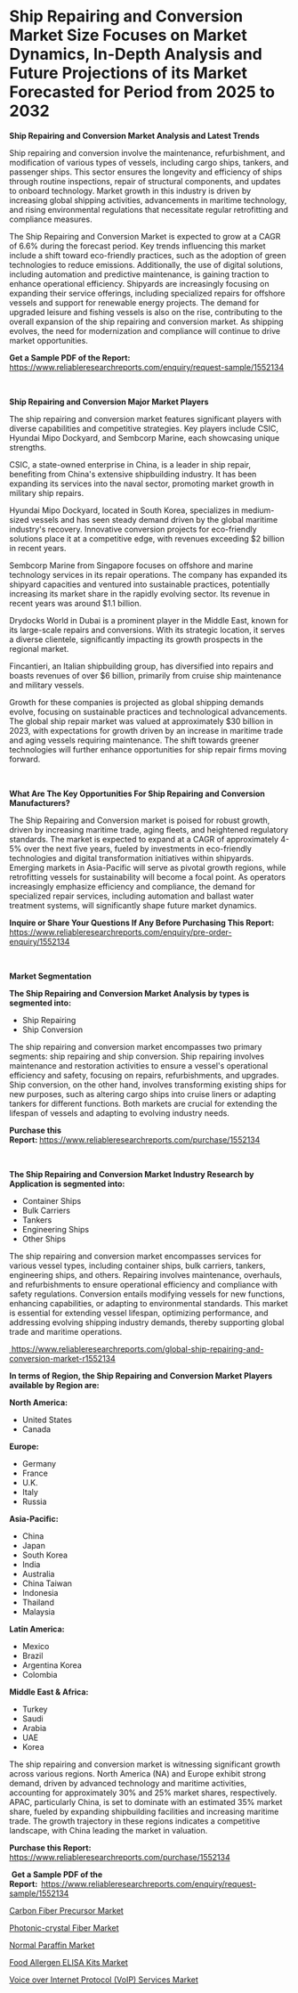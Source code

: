<p><h1>Ship Repairing and Conversion Market Size Focuses on Market Dynamics, In-Depth Analysis and Future Projections of its Market Forecasted for Period from 2025 to 2032</h1></p><p><strong>Ship Repairing and Conversion Market Analysis and Latest Trends</strong></p>
<p><p>Ship repairing and conversion involve the maintenance, refurbishment, and modification of various types of vessels, including cargo ships, tankers, and passenger ships. This sector ensures the longevity and efficiency of ships through routine inspections, repair of structural components, and updates to onboard technology. Market growth in this industry is driven by increasing global shipping activities, advancements in maritime technology, and rising environmental regulations that necessitate regular retrofitting and compliance measures.</p><p>The Ship Repairing and Conversion Market is expected to grow at a CAGR of 6.6% during the forecast period. Key trends influencing this market include a shift toward eco-friendly practices, such as the adoption of green technologies to reduce emissions. Additionally, the use of digital solutions, including automation and predictive maintenance, is gaining traction to enhance operational efficiency. Shipyards are increasingly focusing on expanding their service offerings, including specialized repairs for offshore vessels and support for renewable energy projects. The demand for upgraded leisure and fishing vessels is also on the rise, contributing to the overall expansion of the ship repairing and conversion market. As shipping evolves, the need for modernization and compliance will continue to drive market opportunities.</p></p>
<p><strong>Get a Sample PDF of the Report:&nbsp;</strong> <a href="https://www.reliableresearchreports.com/enquiry/request-sample/1552134?utm_campaign=2263&utm_medium=2&utm_source=Github&utm_content=ia&utm_term=30012025&utm_id=ship-repairing-and-conversion">https://www.reliableresearchreports.com/enquiry/request-sample/1552134</a></p>
<p>&nbsp;</p>
<p><strong>Ship Repairing and Conversion Major Market Players</strong></p>
<p><p>The ship repairing and conversion market features significant players with diverse capabilities and competitive strategies. Key players include CSIC, Hyundai Mipo Dockyard, and Sembcorp Marine, each showcasing unique strengths.</p><p>CSIC, a state-owned enterprise in China, is a leader in ship repair, benefiting from China's extensive shipbuilding industry. It has been expanding its services into the naval sector, promoting market growth in military ship repairs.</p><p>Hyundai Mipo Dockyard, located in South Korea, specializes in medium-sized vessels and has seen steady demand driven by the global maritime industry's recovery. Innovative conversion projects for eco-friendly solutions place it at a competitive edge, with revenues exceeding $2 billion in recent years.</p><p>Sembcorp Marine from Singapore focuses on offshore and marine technology services in its repair operations. The company has expanded its shipyard capacities and ventured into sustainable practices, potentially increasing its market share in the rapidly evolving sector. Its revenue in recent years was around $1.1 billion.</p><p>Drydocks World in Dubai is a prominent player in the Middle East, known for its large-scale repairs and conversions. With its strategic location, it serves a diverse clientele, significantly impacting its growth prospects in the regional market.</p><p>Fincantieri, an Italian shipbuilding group, has diversified into repairs and boasts revenues of over $6 billion, primarily from cruise ship maintenance and military vessels.</p><p>Growth for these companies is projected as global shipping demands evolve, focusing on sustainable practices and technological advancements. The global ship repair market was valued at approximately $30 billion in 2023, with expectations for growth driven by an increase in maritime trade and aging vessels requiring maintenance. The shift towards greener technologies will further enhance opportunities for ship repair firms moving forward.</p></p>
<p>&nbsp;</p>
<p><strong>What Are The Key Opportunities For Ship Repairing and Conversion Manufacturers?</strong></p>
<p><p>The Ship Repairing and Conversion market is poised for robust growth, driven by increasing maritime trade, aging fleets, and heightened regulatory standards. The market is expected to expand at a CAGR of approximately 4-5% over the next five years, fueled by investments in eco-friendly technologies and digital transformation initiatives within shipyards. Emerging markets in Asia-Pacific will serve as pivotal growth regions, while retrofitting vessels for sustainability will become a focal point. As operators increasingly emphasize efficiency and compliance, the demand for specialized repair services, including automation and ballast water treatment systems, will significantly shape future market dynamics.</p></p>
<p><strong>Inquire or Share Your Questions If Any Before Purchasing This Report:</strong> <a href="https://www.reliableresearchreports.com/enquiry/pre-order-enquiry/1552134?utm_campaign=2263&utm_medium=2&utm_source=Github&utm_content=ia&utm_term=30012025&utm_id=ship-repairing-and-conversion">https://www.reliableresearchreports.com/enquiry/pre-order-enquiry/1552134</a></p>
<p>&nbsp;</p>
<p><strong>Market Segmentation</strong></p>
<p><strong>The Ship Repairing and Conversion Market Analysis by types is segmented into:</strong></p>
<p><ul><li>Ship Repairing</li><li>Ship Conversion</li></ul></p>
<p><p>The ship repairing and conversion market encompasses two primary segments: ship repairing and ship conversion. Ship repairing involves maintenance and restoration activities to ensure a vessel's operational efficiency and safety, focusing on repairs, refurbishments, and upgrades. Ship conversion, on the other hand, involves transforming existing ships for new purposes, such as altering cargo ships into cruise liners or adapting tankers for different functions. Both markets are crucial for extending the lifespan of vessels and adapting to evolving industry needs.</p></p>
<p><strong>Purchase this Report:&nbsp;</strong><a href="https://www.reliableresearchreports.com/purchase/1552134?utm_campaign=2263&utm_medium=2&utm_source=Github&utm_content=ia&utm_term=30012025&utm_id=ship-repairing-and-conversion">https://www.reliableresearchreports.com/purchase/1552134</a></p>
<p>&nbsp;</p>
<p><strong>The Ship Repairing and Conversion Market Industry Research by Application is segmented into:</strong></p>
<p><ul><li>Container Ships</li><li>Bulk Carriers</li><li>Tankers</li><li>Engineering Ships</li><li>Other Ships</li></ul></p>
<p><p>The ship repairing and conversion market encompasses services for various vessel types, including container ships, bulk carriers, tankers, engineering ships, and others. Repairing involves maintenance, overhauls, and refurbishments to ensure operational efficiency and compliance with safety regulations. Conversion entails modifying vessels for new functions, enhancing capabilities, or adapting to environmental standards. This market is essential for extending vessel lifespan, optimizing performance, and addressing evolving shipping industry demands, thereby supporting global trade and maritime operations.</p></p>
<p><a href="https://www.reliableresearchreports.com/global-ship-repairing-and-conversion-market-r1552134?utm_campaign=2263&utm_medium=2&utm_source=Github&utm_content=ia&utm_term=30012025&utm_id=ship-repairing-and-conversion">&nbsp;https://www.reliableresearchreports.com/global-ship-repairing-and-conversion-market-r1552134</a></p>
<p><strong>In terms of Region, the Ship Repairing and Conversion Market Players available by Region are:</strong></p>
<p>
    <p> <strong> North America: </strong>
        <ul>
            <li>United States</li>
            <li>Canada</li>
        </ul>
        </p> 
    <p> <strong> Europe: </strong>
        <ul>
            <li>Germany</li>
            <li>France</li>
            <li>U.K.</li>
            <li>Italy</li>
            <li>Russia</li>
        </ul>
        </p> 
    <p> <strong> Asia-Pacific: </strong>
        <ul>
            <li>China</li>
            <li>Japan</li>
            <li>South Korea</li>
            <li>India</li>
            <li>Australia</li>
            <li>China Taiwan</li>
            <li>Indonesia</li>
            <li>Thailand</li>
            <li>Malaysia</li>
        </ul>
        </p> 
    <p> <strong> Latin America: </strong>
        <ul>
            <li>Mexico</li>
            <li>Brazil</li>
            <li>Argentina Korea</li>
            <li>Colombia</li>
        </ul>
        </p> 
    <p> <strong> Middle East & Africa: </strong>
        <ul>
            <li>Turkey</li>
            <li>Saudi</li>
            <li>Arabia</li>
            <li>UAE</li>
            <li>Korea</li>
        </ul>
    </p>
    </p>
<p><p>The ship repairing and conversion market is witnessing significant growth across various regions. North America (NA) and Europe exhibit strong demand, driven by advanced technology and maritime activities, accounting for approximately 30% and 25% market shares, respectively. APAC, particularly China, is set to dominate with an estimated 35% market share, fueled by expanding shipbuilding facilities and increasing maritime trade. The growth trajectory in these regions indicates a competitive landscape, with China leading the market in valuation.</p></p>
<p><strong>Purchase this Report: </strong><a href="https://www.reliableresearchreports.com/purchase/1552134?utm_campaign=2263&utm_medium=2&utm_source=Github&utm_content=ia&utm_term=30012025&utm_id=ship-repairing-and-conversion">https://www.reliableresearchreports.com/purchase/1552134</a></p>
<p>&nbsp;<strong>Get a Sample PDF of the Report:&nbsp;&nbsp;</strong><a href="https://www.reliableresearchreports.com/enquiry/request-sample/1552134?utm_campaign=2263&utm_medium=2&utm_source=Github&utm_content=ia&utm_term=30012025&utm_id=ship-repairing-and-conversion">https://www.reliableresearchreports.com/enquiry/request-sample/1552134</a></p>
<p><strong></strong></p>
<p><p><a href="https://github.com/ajconndra/Market-Research-Report-List-1/blob/main/carbon-fiber-precursor-market.md?utm_campaign=2263&utm_medium=2&utm_source=Github&utm_content=ia&utm_term=30012025&utm_id=ship-repairing-and-conversion">Carbon Fiber Precursor Market</a></p><p><a href="https://www.linkedin.com/pulse/photonic-crystal-fiber-market-innovations-trends-comprehensive-9flte?utm_campaign=2263&utm_medium=2&utm_source=Github&utm_content=ia&utm_term=30012025&utm_id=ship-repairing-and-conversion">Photonic-crystal Fiber Market</a></p><p><a href="https://github.com/rahebeinum/Market-Research-Report-List-1/blob/main/normal-paraffin-market.md?utm_campaign=2263&utm_medium=2&utm_source=Github&utm_content=ia&utm_term=30012025&utm_id=ship-repairing-and-conversion">Normal Paraffin Market</a></p><p><a href="https://www.linkedin.com/pulse/food-allergen-elisa-kits-market-report-product-type-end-znk1c?utm_campaign=2263&utm_medium=2&utm_source=Github&utm_content=ia&utm_term=30012025&utm_id=ship-repairing-and-conversion">Food Allergen ELISA Kits Market</a></p><p><a href="https://www.linkedin.com/pulse/voice-over-internet-protocol-voip-services-markets-path-46-cagr-dnihc?utm_campaign=2263&utm_medium=2&utm_source=Github&utm_content=ia&utm_term=30012025&utm_id=ship-repairing-and-conversion">Voice over Internet Protocol (VoIP) Services Market</a></p></p>